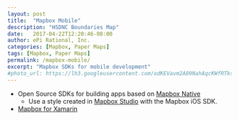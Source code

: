 ```yaml
---
layout: post
title:  "Mapbox Mobile"
description: "HSDNC Boundaries Map"
date:   2017-04-22T12:20:46-08:00
author: ePi Rational, Inc.
categories: [Mapbox, Paper Maps]
tags: [Mapbox, Paper Maps]
permalink: /mapbox-mobile/
excerpt: "Mapbox SDKs for mobile development"
#photo_url: https://lh3.googleusercontent.com/odKEVavm2A89NahAqcKWfRTksrGtVJO9SdfN41hSjL2Brz0rXDXh-tkmRcSvRDifFjA=h150
---
```


* Open Source SDKs for building apps based on [Mapbox Native](https://www.mapbox.com/mobile/)
  * Use a style created in [Mapbox Studio](https://www.mapbox.com/ios-sdk/examples/custom-style/) with the Mapbox iOS SDK.
* [Mapbox for Xamarin](https://components.xamarin.com/view/mapboxsdk)
